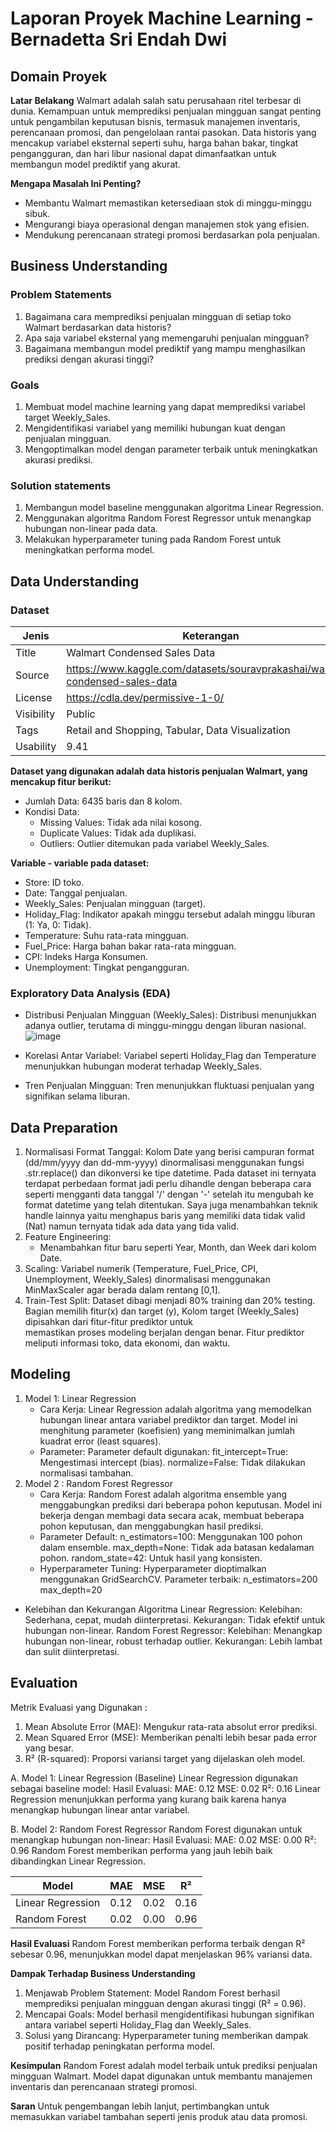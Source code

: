 # Laporan Proyek Machine Learning - Bernadetta Sri Endah Dwi 

## Domain Proyek

**Latar Belakang**
Walmart adalah salah satu perusahaan ritel terbesar di dunia. Kemampuan untuk memprediksi penjualan mingguan sangat penting untuk pengambilan keputusan bisnis, termasuk manajemen inventaris, perencanaan promosi, dan pengelolaan rantai pasokan. Data historis yang mencakup variabel eksternal seperti suhu, harga bahan bakar, tingkat pengangguran, dan hari libur nasional dapat dimanfaatkan untuk membangun model prediktif yang akurat.

**Mengapa Masalah Ini Penting?**
- Membantu Walmart memastikan ketersediaan stok di minggu-minggu sibuk.
- Mengurangi biaya operasional dengan manajemen stok yang efisien.
- Mendukung perencanaan strategi promosi berdasarkan pola penjualan.

## Business Understanding
### Problem Statements
1. Bagaimana cara memprediksi penjualan mingguan di setiap toko Walmart berdasarkan data historis?
2. Apa saja variabel eksternal yang memengaruhi penjualan mingguan?
3. Bagaimana membangun model prediktif yang mampu menghasilkan prediksi dengan akurasi tinggi?

### Goals
1. Membuat model machine learning yang dapat memprediksi variabel target Weekly_Sales.
2. Mengidentifikasi variabel yang memiliki hubungan kuat dengan penjualan mingguan.
3. Mengoptimalkan model dengan parameter terbaik untuk meningkatkan akurasi prediksi.

### Solution statements
1. Membangun model baseline menggunakan algoritma Linear Regression.
2. Menggunakan algoritma Random Forest Regressor untuk menangkap hubungan non-linear pada data.
3. Melakukan hyperparameter tuning pada Random Forest untuk meningkatkan performa model.

## Data Understanding
### Dataset
| Jenis              | Keterangan                    |
|--------------------|-------------------------------|
| Title              | Walmart Condensed Sales Data  |
| Source             | https://www.kaggle.com/datasets/souravprakashai/walmart-condensed-sales-data|
| License            | https://cdla.dev/permissive-1-0/|
| Visibility         | Public                        |
| Tags               | Retail and Shopping, Tabular, Data Visualization|
| Usability          | 9.41                          |

**Dataset yang digunakan adalah data historis penjualan Walmart, yang mencakup fitur berikut:**
- Jumlah Data: 6435 baris dan 8 kolom.
- Kondisi Data:
    - Missing Values: Tidak ada nilai kosong.
    - Duplicate Values: Tidak ada duplikasi.
    - Outliers: Outlier ditemukan pada variabel Weekly_Sales.

**Variable - variable pada dataset:**
- Store: ID toko.
- Date: Tanggal penjualan.
- Weekly_Sales: Penjualan mingguan (target).
- Holiday_Flag: Indikator apakah minggu tersebut adalah minggu liburan (1: Ya, 0: Tidak).
- Temperature: Suhu rata-rata mingguan.
- Fuel_Price: Harga bahan bakar rata-rata mingguan.
- CPI: Indeks Harga Konsumen.
- Unemployment: Tingkat pengangguran.

### Exploratory Data Analysis (EDA)
- Distribusi Penjualan Mingguan (Weekly_Sales): Distribusi menunjukkan adanya outlier, terutama di minggu-minggu dengan liburan nasional.
  ![image](https://github.com/user-attachments/assets/b6e30a51-628d-440a-bb28-ffae821c7bce)

- Korelasi Antar Variabel: Variabel seperti Holiday_Flag dan Temperature menunjukkan hubungan moderat terhadap Weekly_Sales.
- Tren Penjualan Mingguan: Tren menunjukkan fluktuasi penjualan yang signifikan selama liburan.

## Data Preparation
1. Normalisasi Format Tanggal: Kolom Date yang berisi campuran format (dd/mm/yyyy dan dd-mm-yyyy) dinormalisasi menggunakan fungsi .str.replace() dan dikonversi ke tipe datetime.
   Pada dataset ini ternyata terdapat perbedaan format jadi perlu dihandle dengan beberapa cara seperti mengganti data tanggal '/' dengan '-' setelah itu mengubah ke format datetime yang telah      ditentukan. Saya juga menambahkan teknik handle lainnya yaitu menghapus baris yang memiliki data tidak valid (Nat) namun ternyata tidak ada data yang tida valid.
2. Feature Engineering:
    - Menambahkan fitur baru seperti Year, Month, dan Week dari kolom Date.
3. Scaling: Variabel numerik (Temperature, Fuel_Price, CPI, Unemployment, Weekly_Sales) dinormalisasi menggunakan MinMaxScaler agar berada dalam rentang [0,1].
4. Train-Test Split: Dataset dibagi menjadi 80% training dan 20% testing. Bagian memilih fitur(x) dan target (y), Kolom target (Weekly_Sales) dipisahkan dari fitur-fitur prediktor untuk         
   memastikan proses modeling berjalan dengan benar. Fitur prediktor meliputi informasi toko, data ekonomi, dan waktu.

## Modeling
1. Model 1: Linear Regression
    - Cara Kerja:
      Linear Regression adalah algoritma yang memodelkan hubungan linear antara variabel prediktor dan target. Model ini menghitung parameter (koefisien) yang meminimalkan jumlah kuadrat error         (least squares).
    - Parameter:
      Parameter default digunakan:
      fit_intercept=True: Mengestimasi intercept (bias).
      normalize=False: Tidak dilakukan normalisasi tambahan.
2. Model 2 : Random Forest Regressor
   - Cara Kerja:
     Random Forest adalah algoritma ensemble yang menggabungkan prediksi dari beberapa pohon keputusan. Model ini bekerja dengan membagi data secara acak, membuat beberapa pohon keputusan, dan 
     menggabungkan hasil prediksi.
   - Parameter Default:
     n_estimators=100: Menggunakan 100 pohon dalam ensemble.
     max_depth=None: Tidak ada batasan kedalaman pohon.
     random_state=42: Untuk hasil yang konsisten.
   - Hyperparameter Tuning:
     Hyperparameter dioptimalkan menggunakan GridSearchCV.
     Parameter terbaik:
     n_estimators=200
     max_depth=20
- Kelebihan dan Kekurangan Algoritma
Linear Regression:
Kelebihan: Sederhana, cepat, mudah diinterpretasi.
Kekurangan: Tidak efektif untuk hubungan non-linear.
Random Forest Regressor:
Kelebihan: Menangkap hubungan non-linear, robust terhadap outlier.
Kekurangan: Lebih lambat dan sulit diinterpretasi.


## Evaluation
Metrik Evaluasi yang Digunakan :
1. Mean Absolute Error (MAE): Mengukur rata-rata absolut error prediksi.
2. Mean Squared Error (MSE): Memberikan penalti lebih besar pada error yang besar.
3. R² (R-squared): Proporsi variansi target yang dijelaskan oleh model.

A. Model 1: Linear Regression (Baseline)
Linear Regression digunakan sebagai baseline model:
Hasil Evaluasi:
MAE: 0.12
MSE: 0.02
R²: 0.16
Linear Regression menunjukkan performa yang kurang baik karena hanya menangkap hubungan linear antar variabel.

B. Model 2: Random Forest Regressor
Random Forest digunakan untuk menangkap hubungan non-linear:
Hasil Evaluasi:
MAE: 0.02
MSE: 0.00
R²: 0.96
Random Forest memberikan performa yang jauh lebih baik dibandingkan Linear Regression.


| Model              | MAE      | MSE      | R²      |
|--------------------|----------|----------|---------|
| Linear Regression  | 0.12     | 0.02     | 0.16    |
| Random Forest      | 0.02     | 0.00     | 0.96    |

**Hasil Evaluasi**
Random Forest memberikan performa terbaik dengan R² sebesar 0.96, menunjukkan model dapat menjelaskan 96% variansi data.

**Dampak Terhadap Business Understanding**
1. Menjawab Problem Statement:
Model Random Forest berhasil memprediksi penjualan mingguan dengan akurasi tinggi (R² = 0.96).
2. Mencapai Goals:
Model berhasil mengidentifikasi hubungan signifikan antara variabel seperti Holiday_Flag dan Weekly_Sales.
3. Solusi yang Dirancang:
Hyperparameter tuning memberikan dampak positif terhadap peningkatan performa model.

**Kesimpulan**
Random Forest adalah model terbaik untuk prediksi penjualan mingguan Walmart.
Model dapat digunakan untuk membantu manajemen inventaris dan perencanaan strategi promosi.

**Saran**
Untuk pengembangan lebih lanjut, pertimbangkan untuk memasukkan variabel tambahan seperti jenis produk atau data promosi.
